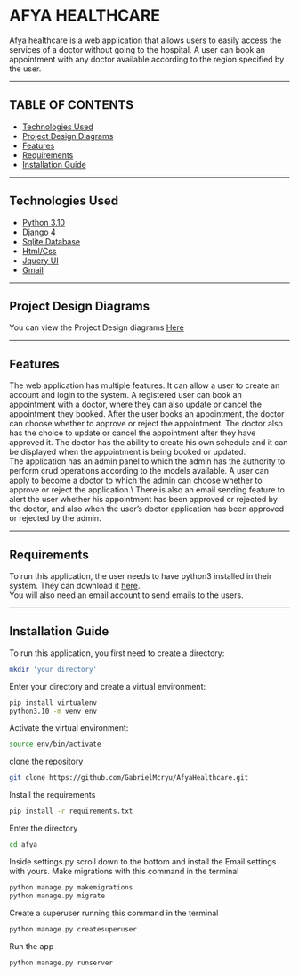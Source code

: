 # AFYA HEALTHCARE 
Afya healthcare is a web application that allows users to easily access the services of a doctor without going to the hospital. A user can book an appointment with any doctor available according to the region specified by the user. 
***
## TABLE OF CONTENTS
- [Technologies Used](#technologies-used)
- [Project Design Diagrams](#project-design-diagrams)
- [Features](#features)
- [Requirements](#requirements)
- [Installation Guide](#installation-guide)
***
## Technologies Used
- [Python 3.10](https://www.python.org/downloads/release/python-3108/)
- [Django 4](https://www.djangoproject.com/download/)
- [Sqlite Database](https://www.sqlite.org/index.html)
- [Html/Css](https://www.w3.org/standards/webdesign/htmlcss)
- [Jquery UI](https://releases.jquery.com/ui/)
- [Gmail](https://www.google.com/gmail/about/)
***
## Project Design Diagrams
You can view the Project Design diagrams [Here](https://www.figma.com/file/HR5dxMRhJfpxjJYJBqov5t/Project-Design-Diagrams?node-id=0%3A1&t=oBbDa8SfebmCx45N-1)
***
## Features
The web application has multiple features. It can allow a user to create an account and login to the system. A registered user can book an appointment with a doctor, where they can also update or cancel the appointment they booked. After the user books an appointment, the doctor can choose whether to approve or reject the appointment. The doctor also has the choice to update or cancel the appointment after they have approved it. The doctor has the ability to create his own schedule and it can be displayed when the appointment is being booked or updated.\
The application has an admin panel to which the admin has the authority to perform crud operations according to the models available. A user can apply to become a doctor to which the admin can choose whether to approve or reject the application.\ 
There is also an email sending feature to alert the user whether his appointment has been approved or rejected by the doctor, and also when the user’s doctor application has been approved or rejected by the admin.
***
## Requirements
To run this application, the user needs to have python3 installed in their system. They can download it [here](https://www.python.org/downloads/release/python-3108/).\
You will also need an email account to send emails to the users.
***
## Installation Guide
To run this application, you first need to create a directory:
```bash
mkdir 'your directory'
```
Enter your directory and create a virtual environment:
```bash
pip install virtualenv
python3.10 -m venv env
```
Activate the virtual environment:
```bash
source env/bin/activate
```
clone the repository
```bash
git clone https://github.com/GabrielMcryu/AfyaHealthcare.git
```
Install the requirements
```bash
pip install -r requirements.txt
```
Enter the directory
```bash
cd afya
```
Inside settings.py scroll down to the bottom and install the Email settings with yours.
Make migrations with this command in the terminal
```bash
python manage.py makemigrations
python manage.py migrate
```
Create a superuser running this command in the terminal
```bash
python manage.py createsuperuser
```
Run the app
```bash
python manage.py runserver
```
